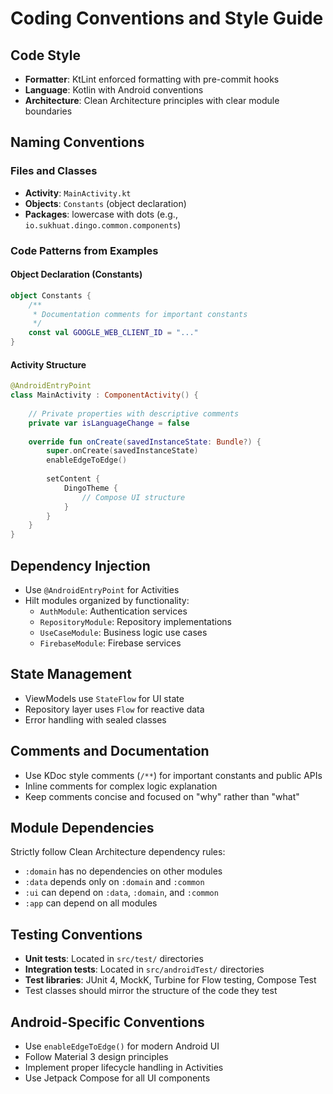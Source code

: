 # Coding Conventions and Style Guide

## Code Style
- **Formatter**: KtLint enforced formatting with pre-commit hooks
- **Language**: Kotlin with Android conventions
- **Architecture**: Clean Architecture principles with clear module boundaries

## Naming Conventions

### Files and Classes
- **Activity**: `MainActivity.kt`
- **Objects**: `Constants` (object declaration)
- **Packages**: lowercase with dots (e.g., `io.sukhuat.dingo.common.components`)

### Code Patterns from Examples

#### Object Declaration (Constants)
```kotlin
object Constants {
    /**
     * Documentation comments for important constants
     */
    const val GOOGLE_WEB_CLIENT_ID = "..."
}
```

#### Activity Structure
```kotlin
@AndroidEntryPoint
class MainActivity : ComponentActivity() {
    
    // Private properties with descriptive comments
    private var isLanguageChange = false
    
    override fun onCreate(savedInstanceState: Bundle?) {
        super.onCreate(savedInstanceState)
        enableEdgeToEdge()
        
        setContent {
            DingoTheme {
                // Compose UI structure
            }
        }
    }
}
```

## Dependency Injection
- Use `@AndroidEntryPoint` for Activities
- Hilt modules organized by functionality:
  - `AuthModule`: Authentication services
  - `RepositoryModule`: Repository implementations  
  - `UseCaseModule`: Business logic use cases
  - `FirebaseModule`: Firebase services

## State Management
- ViewModels use `StateFlow` for UI state
- Repository layer uses `Flow` for reactive data
- Error handling with sealed classes

## Comments and Documentation
- Use KDoc style comments (`/**`) for important constants and public APIs
- Inline comments for complex logic explanation
- Keep comments concise and focused on "why" rather than "what"

## Module Dependencies
Strictly follow Clean Architecture dependency rules:
- `:domain` has no dependencies on other modules
- `:data` depends only on `:domain` and `:common`
- `:ui` can depend on `:data`, `:domain`, and `:common`
- `:app` can depend on all modules

## Testing Conventions
- **Unit tests**: Located in `src/test/` directories
- **Integration tests**: Located in `src/androidTest/` directories
- **Test libraries**: JUnit 4, MockK, Turbine for Flow testing, Compose Test
- Test classes should mirror the structure of the code they test

## Android-Specific Conventions
- Use `enableEdgeToEdge()` for modern Android UI
- Follow Material 3 design principles
- Implement proper lifecycle handling in Activities
- Use Jetpack Compose for all UI components